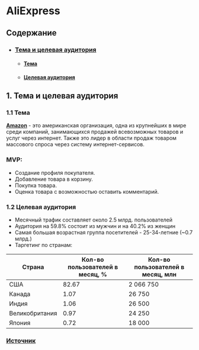 
# AliExpress

## Содержание

* ### [Тема и целевая аудитория](#1)
  - #### [Тема](#1.1)
  - #### [Целевая аудитория](#1.2)

## 1. Тема и целевая аудитория <a name="1"></a>

### 1.1 Тема <a name="1.1"></a>

[**Amazon**](https://www.amazon.com/) - это американская организация, одна из крупнейших в мире среди компаний, занимающихся продажей всевозможных товаров и услуг через интернет. Также это лидер в области продаж товаром массового спроса через систему интернет-сервисов.

### MVP:

- Создание профиля покупателя.
- Добавление товара в корзину.
- Покупка товара.
- Оценка товара с возможностью оставить комментарий.

### 1.2 Целевая аудитория <a name="1.2"></a>

- Месячный трафик составляет около 2.5 млрд. пользователей
- Аудитория на 59.8% состоит из мужчин и на 40.2% из женщин
- Самая большая возрастная группа посетителей - 25-34-летние (~0.7 млрд.)
- Таргетинг по странам:

| Страна           | Кол-во пользователей в месяц, % | Кол-во пользователей в месяц, млн |
|------------------|---------------------------------|-----------------------------------|
| США              | 82.67                           | 2 066 750                         |
| Канада           | 1.07                            | 26 750                            |
| Индия            | 1.06                            | 26 500                            |
| Великобритания   | 0.97                            | 24 250                            |
| Япония           | 0.72                            | 18 000                            |

### [Источник](https://www.similarweb.com/ru/website/amazon.com/)
